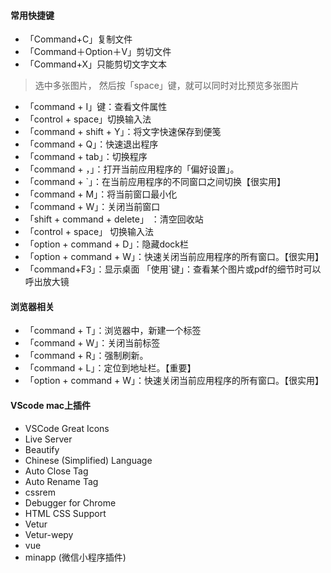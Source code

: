 
#### 常用快捷键

- 「Command+C」复制文件   
- 「Command＋Option＋V」剪切文件      
- 「Command+X」只能剪切文字文本
 > 选中多张图片， 然后按「space」键，就可以同时对比预览多张图片
- 「command + I」键：查看文件属性
- 「control + space」切换输入法
- 「command + shift + Y」：将文字快速保存到便笺
- 「command + Q」：快速退出程序  	
- 「command + tab」：切换程序  
- 「command + ，」：打开当前应用程序的「偏好设置」。
- 「command + `」：在当前应用程序的不同窗口之间切换【很实用】
- 「command + M」：将当前窗口最小化
- 「command + W」：关闭当前窗口
- 「shift + command + delete」 ：清空回收站
- 「control + space」 切换输入法
- 「option + command + D」：隐藏dock栏
- 「option + command + W」：快速关闭当前应用程序的所有窗口。【很实用】
- 「command+F3」：显示桌面
「使用`键」：查看某个图片或pdf的细节时可以呼出放大镜

#### 浏览器相关

- 「command + T」：浏览器中，新建一个标签
- 「command + W」：关闭当前标签
- 「command + R」：强制刷新。
- 「command + L」：定位到地址栏。【重要】
- 「option + command + W」：快速关闭当前应用程序的所有窗口。【很实用】

#### VScode mac上插件

- VSCode Great Icons
- Live Server
- Beautify
- Chinese (Simplified) Language
- Auto Close Tag
- Auto Rename Tag 
- cssrem
- Debugger for Chrome
- HTML CSS Support
- Vetur
- Vetur-wepy
- vue
- minapp (微信小程序插件)







